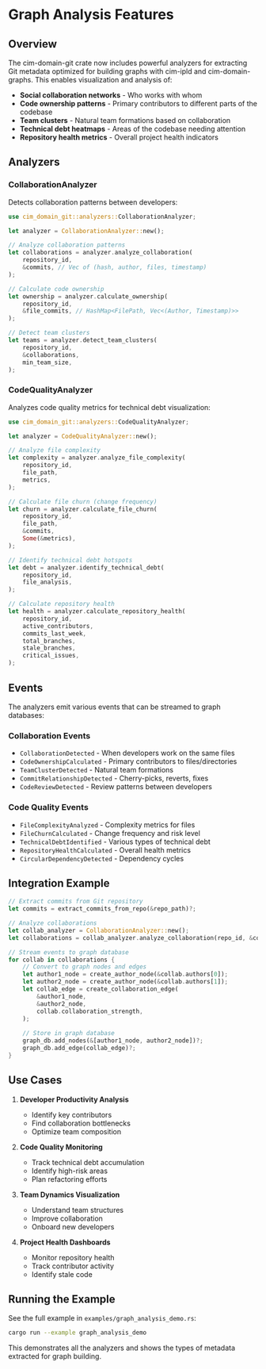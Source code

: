 # Graph Analysis Features

## Overview

The cim-domain-git crate now includes powerful analyzers for extracting Git metadata optimized for building graphs with cim-ipld and cim-domain-graphs. This enables visualization and analysis of:

- **Social collaboration networks** - Who works with whom
- **Code ownership patterns** - Primary contributors to different parts of the codebase
- **Team clusters** - Natural team formations based on collaboration
- **Technical debt heatmaps** - Areas of the codebase needing attention
- **Repository health metrics** - Overall project health indicators

## Analyzers

### CollaborationAnalyzer

Detects collaboration patterns between developers:

```rust
use cim_domain_git::analyzers::CollaborationAnalyzer;

let analyzer = CollaborationAnalyzer::new();

// Analyze collaboration patterns
let collaborations = analyzer.analyze_collaboration(
    repository_id,
    &commits, // Vec of (hash, author, files, timestamp)
);

// Calculate code ownership
let ownership = analyzer.calculate_ownership(
    repository_id,
    &file_commits, // HashMap<FilePath, Vec<(Author, Timestamp)>>
);

// Detect team clusters
let teams = analyzer.detect_team_clusters(
    repository_id,
    &collaborations,
    min_team_size,
);
```

### CodeQualityAnalyzer

Analyzes code quality metrics for technical debt visualization:

```rust
use cim_domain_git::analyzers::CodeQualityAnalyzer;

let analyzer = CodeQualityAnalyzer::new();

// Analyze file complexity
let complexity = analyzer.analyze_file_complexity(
    repository_id,
    file_path,
    metrics,
);

// Calculate file churn (change frequency)
let churn = analyzer.calculate_file_churn(
    repository_id,
    file_path,
    &commits,
    Some(&metrics),
);

// Identify technical debt hotspots
let debt = analyzer.identify_technical_debt(
    repository_id,
    file_analysis,
);

// Calculate repository health
let health = analyzer.calculate_repository_health(
    repository_id,
    active_contributors,
    commits_last_week,
    total_branches,
    stale_branches,
    critical_issues,
);
```

## Events

The analyzers emit various events that can be streamed to graph databases:

### Collaboration Events

- `CollaborationDetected` - When developers work on the same files
- `CodeOwnershipCalculated` - Primary contributors to files/directories  
- `TeamClusterDetected` - Natural team formations
- `CommitRelationshipDetected` - Cherry-picks, reverts, fixes
- `CodeReviewDetected` - Review patterns between developers

### Code Quality Events

- `FileComplexityAnalyzed` - Complexity metrics for files
- `FileChurnCalculated` - Change frequency and risk level
- `TechnicalDebtIdentified` - Various types of technical debt
- `RepositoryHealthCalculated` - Overall health metrics
- `CircularDependencyDetected` - Dependency cycles

## Integration Example

```rust
// Extract commits from Git repository
let commits = extract_commits_from_repo(&repo_path)?;

// Analyze collaborations
let collab_analyzer = CollaborationAnalyzer::new();
let collaborations = collab_analyzer.analyze_collaboration(repo_id, &commits);

// Stream events to graph database
for collab in collaborations {
    // Convert to graph nodes and edges
    let author1_node = create_author_node(&collab.authors[0]);
    let author2_node = create_author_node(&collab.authors[1]);
    let collab_edge = create_collaboration_edge(
        &author1_node, 
        &author2_node,
        collab.collaboration_strength,
    );
    
    // Store in graph database
    graph_db.add_nodes(&[author1_node, author2_node])?;
    graph_db.add_edge(collab_edge)?;
}
```

## Use Cases

1. **Developer Productivity Analysis**
   - Identify key contributors
   - Find collaboration bottlenecks
   - Optimize team composition

2. **Code Quality Monitoring**
   - Track technical debt accumulation
   - Identify high-risk areas
   - Plan refactoring efforts

3. **Team Dynamics Visualization**
   - Understand team structures
   - Improve collaboration
   - Onboard new developers

4. **Project Health Dashboards**
   - Monitor repository health
   - Track contributor activity
   - Identify stale code

## Running the Example

See the full example in `examples/graph_analysis_demo.rs`:

```bash
cargo run --example graph_analysis_demo
```

This demonstrates all the analyzers and shows the types of metadata extracted for graph building.